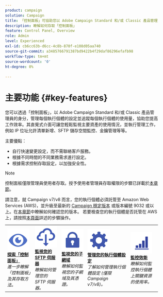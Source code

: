 ```yaml
---
product: campaign
solution: Campaign
title: 「控制面板」可協助您以 Adobe Campaign Standard 和/或 Classic 產品管理員的身分，提高工作效率。
description: 瞭解如何存取「控制面板」
feature: Control Panel, Overview
role: Admin
level: Experienced
exl-id: cb6cc63b-d6cc-4c8b-870f-e108d05aa740
source-git-commit: a3485766791387bd9422b4f29daf86296efafb98
workflow-type: tm+mt
source-wordcount: '0'
ht-degree: 0%

---
```


# 主要功能 {#key-features}

您可以透過「控制面板」，以 Adobe Campaign Standard 和/或 Classic 產品管理員的身分，管理每個執行個體的設定並追蹤每個執行個體的使用量，協助您提高工作效率。其直覺式介面可讓您輕鬆監視主要資產的使用情況，並執行管理工作，例如 IP 位址允許清單新增、SFTP 儲存空間監控、金鑰管理等等。

主要優點：

* 自行快速變更設定，而不需聯絡客戶服務。
* 根據不同時間的不同業務需求進行設定。
* 根據需求控制存取設定，以加強安全性。

>[!NOTE]
>
>控制面板僅限管理員使用者存取。授予使用者管理員存取權限的步驟已詳載於[本章節](managing-permissions.md)。
>
>請注意，就 Campaign v7/v8 而言，您的執行個體必須託管至 Amazon Web Services (AWS)，並升級至最新的 [Campaign 穩定版本](https://experienceleague.adobe.com/docs/campaign-classic/using/release-notes/rn-overview.html?lang=zh-Hant#rn-statuses) 或版本編號 9032 或以上。在[本章節](https://experienceleague.adobe.com/docs/campaign-classic/using/getting-started/starting-with-adobe-campaign/launching-adobe-campaign.html?lang=zh-Hant#getting-your-campaign-version)中瞭解如何確認您的版本。 若要檢查您的執行個體是否託管在 AWS 上，請按照[本頁面](../../faq.md#hosted-aws)詳述的步驟操作。

<table style="table-layout:fixed">
<tr>
    <td>
        <a href="../../discover/using/accessing-control-panel.md"><img alt="條件" src="assets/do-not-localize/discover.png"/></a>
        <div><a href="../../discover/using/accessing-control-panel.md"><strong>探索「控制面板」</strong></a></div>
        <em>進一步瞭解「控制面板」及其存取方法。</em>
    </td>
    <td>
        <a href="../../sftp/using/about-sftp-management.md"><img alt="條件" src="assets/do-not-localize/sftp.png"/></a>
        <div><a href="../../sftp/using/about-sftp-management.md"><strong>監視您的 SFTP 伺服器</strong></a></div>
        <em>瞭解如何管理您的 SFTP 伺服器。</em>
    </td>
    <td>
        <a href="../../subdomains-certificates/using/subdomains-branding.md"><img alt="條件" src="assets/do-not-localize/subdomains.png"/></a>
        <div><a href="../../subdomains-certificates/using/subdomains-branding.md"><strong>監視您的子網域</strong></a></div>
        <em>瞭解如何監視您的子網域及其憑證。</em>
    </td>
    <td>
        <a href="../../instances-settings/using/ip-allow-listing-instance-access.md"><img alt="條件" src="assets/do-not-localize/instance_settings.png"/></a>
        <div><a href="../../instances-settings/using/ip-allow-listing-instance-access.md"><strong>管理您的執行個體設定</strong></a></div>
        <em>了解如何管理執行個體設定 (僅限 Campaign v7/v8)。</em>
    </td>
    <td>
        <a href="../../performance-monitoring/using/about-performance-monitoring.md"><img alt="條件" src="assets/do-not-localize/monitoring-performance.png"/></a>
        <div><a href="../../performance-monitoring/using/about-performance-monitoring.md"><strong>監控效能</strong></a></div>
        <em>瞭解如何監控執行個體上關鍵資源的使用率。</em>
    </td>
</tr>
</table>
